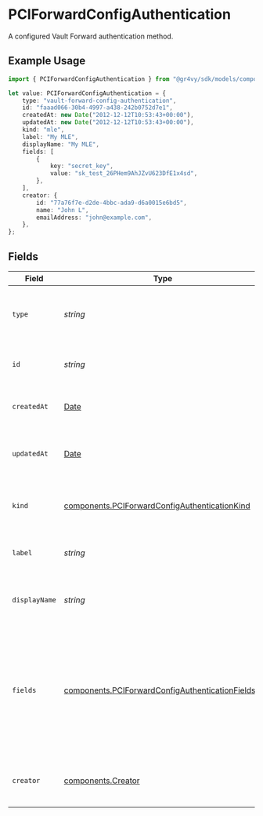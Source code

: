 # PCIForwardConfigAuthentication

A configured Vault Forward authentication method.

## Example Usage

```typescript
import { PCIForwardConfigAuthentication } from "@gr4vy/sdk/models/components";

let value: PCIForwardConfigAuthentication = {
    type: "vault-forward-config-authentication",
    id: "faaad066-30b4-4997-a438-242b0752d7e1",
    createdAt: new Date("2012-12-12T10:53:43+00:00"),
    updatedAt: new Date("2012-12-12T10:53:43+00:00"),
    kind: "mle",
    label: "My MLE",
    displayName: "My MLE",
    fields: [
        {
            key: "secret_key",
            value: "sk_test_26PHem9AhJZvU623DfE1x4sd",
        },
    ],
    creator: {
        id: "77a76f7e-d2de-4bbc-ada9-d6a0015e6bd5",
        name: "John L",
        emailAddress: "john@example.com",
    },
};
```

## Fields

| Field                                                                                                                                                    | Type                                                                                                                                                     | Required                                                                                                                                                 | Description                                                                                                                                              | Example                                                                                                                                                  |
| -------------------------------------------------------------------------------------------------------------------------------------------------------- | -------------------------------------------------------------------------------------------------------------------------------------------------------- | -------------------------------------------------------------------------------------------------------------------------------------------------------- | -------------------------------------------------------------------------------------------------------------------------------------------------------- | -------------------------------------------------------------------------------------------------------------------------------------------------------- |
| `type`                                                                                                                                                   | *string*                                                                                                                                                 | :heavy_minus_sign:                                                                                                                                       | The type of this resource. It is always `vault-forward-config-authentication`.                                                                           | vault-forward-config-authentication                                                                                                                      |
| `id`                                                                                                                                                     | *string*                                                                                                                                                 | :heavy_minus_sign:                                                                                                                                       | The ID of this Vault Forward authentication method.                                                                                                      | faaad066-30b4-4997-a438-242b0752d7e1                                                                                                                     |
| `createdAt`                                                                                                                                              | [Date](https://developer.mozilla.org/en-US/docs/Web/JavaScript/Reference/Global_Objects/Date)                                                            | :heavy_minus_sign:                                                                                                                                       | The date and time when this configuration was created.                                                                                                   | 2012-12-12T10:53:43+00:00                                                                                                                                |
| `updatedAt`                                                                                                                                              | [Date](https://developer.mozilla.org/en-US/docs/Web/JavaScript/Reference/Global_Objects/Date)                                                            | :heavy_minus_sign:                                                                                                                                       | The date and time when this configuration was last updated.                                                                                              | 2012-12-12T10:53:43+00:00                                                                                                                                |
| `kind`                                                                                                                                                   | [components.PCIForwardConfigAuthenticationKind](../../models/components/pciforwardconfigauthenticationkind.md)                                           | :heavy_minus_sign:                                                                                                                                       | The kind of authentication to be used in a Vault Forward request.<br/>                                                                                   | mle                                                                                                                                                      |
| `label`                                                                                                                                                  | *string*                                                                                                                                                 | :heavy_minus_sign:                                                                                                                                       | A label that describes this authentication method.                                                                                                       | My MLE                                                                                                                                                   |
| `displayName`                                                                                                                                            | *string*                                                                                                                                                 | :heavy_minus_sign:                                                                                                                                       | The display name for this authentication method given when created.                                                                                      | My MLE                                                                                                                                                   |
| `fields`                                                                                                                                                 | [components.PCIForwardConfigAuthenticationFields](../../models/components/pciforwardconfigauthenticationfields.md)[]                                     | :heavy_minus_sign:                                                                                                                                       | A list of fields, each containing a key-value pair for each field<br/>configured for this authentication method. Fields marked as `secret`<br/>are not returned. |                                                                                                                                                          |
| `creator`                                                                                                                                                | [components.Creator](../../models/components/creator.md)                                                                                                 | :heavy_minus_sign:                                                                                                                                       | The user who created the Vault Forward authentication method.                                                                                            |                                                                                                                                                          |